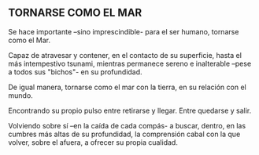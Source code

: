 ## TORNARSE COMO EL MAR

Se hace importante –sino imprescindible- para el ser humano, tornarse como el Mar.

Capaz de atravesar y contener, en el contacto de su superficie, hasta el más intempestivo tsunami, mientras permanece sereno e inalterable –pese a todos sus "bichos"- en su profundidad.

De igual manera, tornarse como el mar con la tierra, en su relación con el mundo.

Encontrando su propio pulso entre retirarse y llegar. Entre quedarse y salir.

Volviendo sobre sí –en la caída de cada compás- a buscar, dentro, en las cumbres más altas de su profundidad, la comprensión cabal con la que volver, sobre el afuera, a ofrecer su propia cualidad.